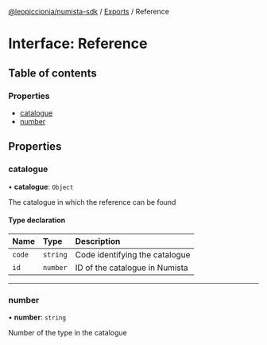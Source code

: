 [@leopiccionia/numista-sdk](../README.md) / [Exports](../modules.md) / Reference

# Interface: Reference

## Table of contents

### Properties

- [catalogue](Reference.md#catalogue)
- [number](Reference.md#number)

## Properties

### catalogue

• **catalogue**: `Object`

The catalogue in which the reference can be found

#### Type declaration

| Name | Type | Description |
| :------ | :------ | :------ |
| `code` | `string` | Code identifying the catalogue |
| `id` | `number` | ID of the catalogue in Numista |

___

### number

• **number**: `string`

Number of the type in the catalogue
